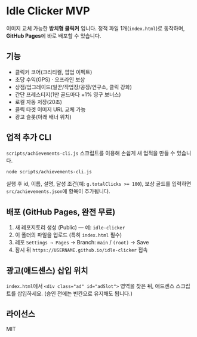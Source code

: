 # Idle Clicker MVP

이미지 교체 가능한 **방치형 클릭커** 입니다. 정적 파일 1개(`index.html`)로 동작하며, **GitHub Pages**에 바로 배포할 수 있습니다.

## 기능
- 클릭커 코어(크리티컬, 팝업 이펙트)
- 초당 수익(GPS) · 오프라인 보상
- 상점/업그레이드(일꾼/작업장/공장/연구소, 클릭 강화)
- 간단 프레스티지(1만 골드마다 +1% 영구 보너스)
- 로컬 자동 저장(20초)
- 클릭 타겟 이미지 URL 교체 가능
- 광고 슬롯(아래 배너 위치)

## 업적 추가 CLI
`scripts/achievements-cli.js` 스크립트를 이용해 손쉽게 새 업적을 만들 수 있습니다.

```bash
node scripts/achievements-cli.js
```

실행 후 id, 이름, 설명, 달성 조건(예: `g.totalClicks >= 100`), 보상 골드를 입력하면
`src/achievements.json`에 항목이 추가됩니다.

## 배포 (GitHub Pages, 완전 무료)
1. 새 레포지토리 생성 (Public) — 예: `idle-clicker`
2. 이 폴더의 파일을 업로드 (특히 `index.html` 필수)
3. 레포 `Settings → Pages` → Branch: `main` / `(root)` → Save
4. 잠시 뒤 `https://USERNAME.github.io/idle-clicker` 접속

## 광고(애드센스) 삽입 위치
`index.html`에서 `<div class="ad" id="adSlot">` 영역을 찾은 뒤, 애드센스 스크립트를 삽입하세요.
(승인 전에는 빈칸으로 유지해도 됩니다.)

## 라이선스
MIT

